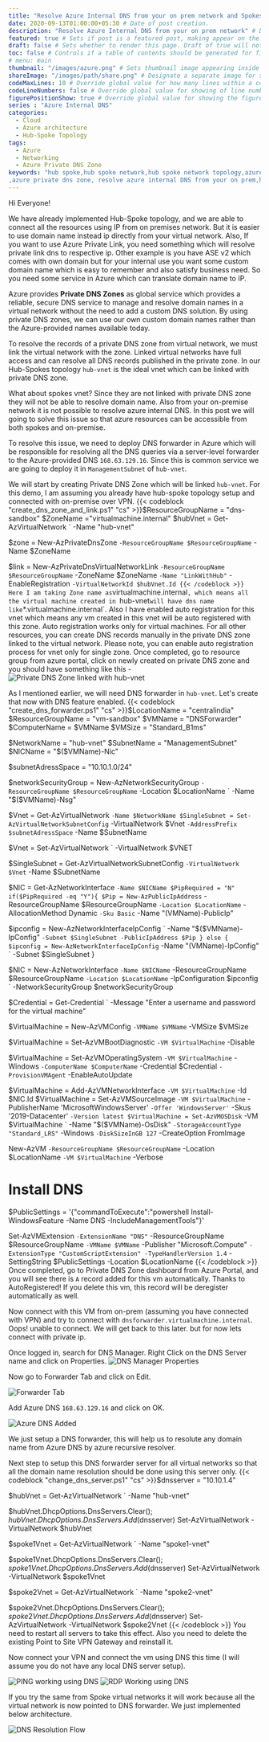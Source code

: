 ```yaml
---
title: "Resolve Azure Internal DNS from your on prem network and Spokes vnet" # Title of the blog post.
date: 2020-09-13T01:00:00+05:30 # Date of post creation.
description: "Resolve Azure Internal DNS from your on prem network" # Description used for search engine.
featured: true # Sets if post is a featured post, making appear on the home page side bar.
draft: false # Sets whether to render this page. Draft of true will not be rendered.
toc: false # Controls if a table of contents should be generated for first-level links automatically.
# menu: main
thumbnail: "/images/azure.png" # Sets thumbnail image appearing inside card on homepage.
shareImage: "/images/path/share.png" # Designate a separate image for social media sharing.
codeMaxLines: 10 # Override global value for how many lines within a code block before auto-collapsing.
codeLineNumbers: false # Override global value for showing of line numbers within code block.
figurePositionShow: true # Override global value for showing the figure label.
series : "Azure Internal DNS"
categories:
  - Cloud
  - Azure architecture
  - Hub-Spoke Topology
tags:
  - Azure
  - Networking 
  - Azure Private DNS Zone
keywords: "hub spoke,hub spoke network,hub spoke network topology,azure hub spoke,azure hub spoke network,azure hub spoke network topology
,azure private dns zone, resolve azure internal DNS from your on prem,hub spoke dns forwarder,dns forwarder in hub spoke,dns forwarder in hub spoke network topology,dns forwarder,azure powershell,Point to Site, Site to Site,VPN"
---
```


Hi Everyone!

We have already implemented Hub-Spoke topology, and we are able to connect all the resources using IP from on premises network. But it is easier to use domain name instead ip directly from your virtual network. Also, If you want to use Azure Private Link, you need something which will resolve private link dns to respective ip. Other example is you have ASE v2 which comes with own domain but for your internal use you want some custom domain name which is easy to remember and also satisfy business need. So you need some service in Azure which can translate domain name to IP. 

Azure provides **Private DNS Zones** as global service which provides a reliable, secure DNS service to manage and resolve domain names in a virtual network without the need to add a custom DNS solution. By using private DNS zones, we can use our own custom domain names rather than the Azure-provided names available today. 

To resolve the records of a private DNS zone from virtual network, we must link the virtual network with the zone. Linked virtual networks have full access and can resolve all DNS records published in the private zone. In our Hub-Spokes topology `hub-vnet` is the ideal vnet which can be linked with private DNS zone. 

What about spokes vnet? Since they are not linked with private DNS zone they will not be able to resolve domain name. Also from your on-premise network it is not possible to resolve azure internal DNS. In this post we will going to solve this issue so that azure resources can be accessible from both spokes and on-premise.

To resolve this issue, we need to deploy DNS forwarder in Azure which will be responsible for resolving all the DNS queries via a server-level forwarder to the Azure-provided DNS `168.63.129.16`. Since this is common service we are going to deploy it in `ManagementSubnet` of `hub-vnet`. 

We will start by creating Private DNS Zone which will be linked `hub-vnet`. For this demo, I am assuming you already have hub-spoke topology setup and connected with on-premise over VPN.
{{< codeblock "create_dns_zone_and_link.ps1" "cs" >}}$ResourceGroupName = "dns-sandbox"
$ZoneName ="virtualmachine.internal"
$hubVnet = Get-AzVirtualNetwork `
              -Name "hub-vnet"

$zone = New-AzPrivateDnsZone `
           -ResourceGroupName $ResourceGroupName `
           -Name $ZoneName

$link  = New-AzPrivateDnsVirtualNetworkLink `
            -ResourceGroupName $ResourceGroupName `
            -ZoneName $ZoneName `
            -Name "LinkWithHub" `
            -EnableRegistration `
            -VirtualNetworkId $hubVnet.Id
{{< /codeblock >}}
Here I am taking Zone name as `virtualmachine.internal`, which means all the virtual machine created in `hub-vnet` will have dns name like `*.virtualmachine.internal`. Also I have enabled auto registration for this vnet which means any vm created in this vnet will be auto registered with this zone. Auto registration works only for virtual machines. For all other resources, you can create DNS records manually in the private DNS zone linked to the virtual network. Please note, you can enable auto registration process for vnet only for single zone. Once completed, go to resource group from azure portal, click on newly created on private DNS zone and you should have something like this - 
![Private DNS Zone linked with hub-vnet](/images/azure-private-dns-zone/private-dns-zone-linked-hubvnet.jpg)

As I mentioned earlier, we will need DNS forwarder in `hub-vnet`. Let's create that now with DNS feature enabled.
{{< codeblock "create_dns_forwarder.ps1" "cs" >}}$LocationName = "centralindia"
$ResourceGroupName = "vm-sandbox"
$VMName = "DNSForwarder"
$ComputerName = $VMName
$VMSize = "Standard_B1ms"

$NetworkName = "hub-vnet"
$SubnetName = "ManagementSubnet"
$NICName = "$($VMName)-Nic"

$subnetAdressSpace = "10.10.1.0/24"

$networkSecurityGroup = New-AzNetworkSecurityGroup `
                           -ResourceGroupName $ResourceGroupName `
                           -Location $LocationName `
                           -Name "$($VMName)-Nsg"

$Vnet = Get-AzVirtualNetwork `
            -Name $NetworkName
$SingleSubnet = Set-AzVirtualNetworkSubnetConfig `
                   -VirtualNetwork $Vnet `
                   -AddressPrefix $subnetAdressSpace `
                   -Name $SubnetName

$Vnet = Set-AzVirtualNetwork `
           -VirtualNetwork $VNET

$SingleSubnet = Get-AzVirtualNetworkSubnetConfig `
                   -VirtualNetwork $Vnet `
                   -Name $SubnetName

$NIC = Get-AzNetworkInterface `
          -Name $NICName
$PipRequired = "N"
if($PipRequired -eq "Y"){
    $Pip = New-AzPublicIpAddress `
              -ResourceGroupName $ResourceGroupName `
              -Location $LocationName `
              -AllocationMethod Dynamic `
              -Sku Basic `
              -Name "$($VMName)-PublicIp"

$ipconfig = New-AzNetworkInterfaceIpConfig `
               -Name "$($VMName)-IpConfig" `
               -Subnet $SingleSubnet -PublicIpAddress $Pip
}
else {
$ipconfig = New-AzNetworkInterfaceIpConfig `
               -Name "$($VMName)-IpConfig" `
               -Subnet $SingleSubnet
}

$NIC = New-AzNetworkInterface `
          -Name $NICName `
          -ResourceGroupName $ResourceGroupName `
          -Location $LocationName `
          -IpConfiguration $ipconfig `
          -NetworkSecurityGroup $networkSecurityGroup

$Credential = Get-Credential `
                 -Message "Enter a username and password for the virtual machine"

$VirtualMachine = New-AzVMConfig `
                     -VMName $VMName `
                     -VMSize $VMSize

$VirtualMachine = Set-AzVMBootDiagnostic `
                     -VM $VirtualMachine `
                     -Disable

$VirtualMachine = Set-AzVMOperatingSystem `
                     -VM $VirtualMachine `
                     -Windows `
                     -ComputerName $ComputerName `
                     -Credential $Credential `
                     -ProvisionVMAgent `
                     -EnableAutoUpdate

$VirtualMachine = Add-AzVMNetworkInterface `
                     -VM $VirtualMachine `
                     -Id $NIC.Id
$VirtualMachine = Set-AzVMSourceImage `
                     -VM $VirtualMachine `
                     -PublisherName 'MicrosoftWindowsServer' `
                     -Offer 'WindowsServer' `
                     -Skus '2019-Datacenter' `
                     -Version latest
$VirtualMachine = Set-AzVMOSDisk `
                     -VM $VirtualMachine `
                     -Name "$($VMName)-OsDisk" `
                     -StorageAccountType "Standard_LRS" `
                     -Windows `
                     -DiskSizeInGB 127 `
                     -CreateOption FromImage 

New-AzVM `
   -ResourceGroupName $ResourceGroupName `
   -Location $LocationName `
   -VM $VirtualMachine `
   -Verbose


# Install DNS
$PublicSettings = '{"commandToExecute":"powershell Install-WindowsFeature -Name DNS -IncludeManagementTools"}'

Set-AzVMExtension `
        -ExtensionName "DNS" `
        -ResourceGroupName $ResourceGroupName `
        -VMName $VMName `
        -Publisher "Microsoft.Compute" `
        -ExtensionType "CustomScriptExtension" -TypeHandlerVersion 1.4 `
        -SettingString $PublicSettings -Location $LocationName
{{< /codeblock >}}
Once completed, go to Private DNS Zone dashboard from Azure Portal, and you will see there is `A` record added for this vm automatically. Thanks to AutoRegistered! If you delete this vm, this record will be deregister automatically as well. 

Now connect with this VM from on-prem (assuming you have connected with VPN) and try to connect with `dnsforwarder.virtualmachine.internal`. Oops! unable to connect. We will get back to this later. but for now lets connect with private ip. 

Once logged in, search for DNS Manager. Right Click on the DNS Server name and click on Properties.
![DNS Manager Properties](/images/azure-private-dns-zone/dns-manager-properties.jpg)

Now go to Forwarder Tab and click on Edit.

![Forwarder Tab](/images/azure-private-dns-zone/dns-manager-forwarders.jpg)

Add Azure DNS `168.63.129.16` and click on OK.

![Azure DNS Added](/images/azure-private-dns-zone/dns-manager-azure-dns.jpg)

We just setup a DNS forwarder, this will help us to resolute any domain name from Azure DNS by azure recursive resolver.

Next step to setup this DNS forwarder server for all virtual networks so that all the domain name resolution should be done using this server only.
{{< codeblock "change_dns_server.ps1" "cs" >}}$dnsserver = "10.10.1.4"

$hubVnet = Get-AzVirtualNetwork `
              -Name "hub-vnet"

$hubVnet.DhcpOptions.DnsServers.Clear();
$hubVnet.DhcpOptions.DnsServers.Add($dnsserver)
Set-AzVirtualNetwork -VirtualNetwork $hubVnet

$spoke1Vnet = Get-AzVirtualNetwork `
              -Name "spoke1-vnet"

$spoke1Vnet.DhcpOptions.DnsServers.Clear();
$spoke1Vnet.DhcpOptions.DnsServers.Add($dnsserver)
Set-AzVirtualNetwork -VirtualNetwork $spoke1Vnet


$spoke2Vnet = Get-AzVirtualNetwork `
              -Name "spoke2-vnet"

$spoke2Vnet.DhcpOptions.DnsServers.Clear();
$spoke2Vnet.DhcpOptions.DnsServers.Add($dnsserver)
Set-AzVirtualNetwork -VirtualNetwork $spoke2Vnet
{{< /codeblock >}}
You need to restart all servers to take this effect. Also you need to delete the existing Point to Site VPN Gateway and reinstall it.

Now connect your VPN and connect the vm using DNS this time (I will assume you do not have any local DNS server setup). 

![PING working using DNS](/images/azure-private-dns-zone/ping-successful.jpg)
![RDP Working using DNS](/images/azure-private-dns-zone/rdp-successful.jpg)

If you try the same from Spoke virtual networks it will work because all the virtual network is now pointed to DNS forwarder.
We just implemented below architecture.

![DNS Resolution Flow](/images/azure-private-dns-zone/private-dns-zone-architecture.jpg)

